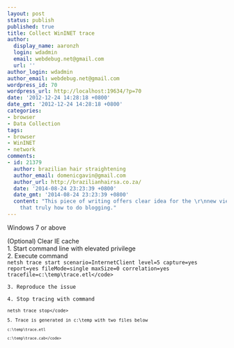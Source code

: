```yaml
---
layout: post
status: publish
published: true
title: Collect WinINET trace
author:
  display_name: aaronzh
  login: wdadmin
  email: webdebug.net@gmail.com
  url: ''
author_login: wdadmin
author_email: webdebug.net@gmail.com
wordpress_id: 70
wordpress_url: http://localhost:19634/?p=70
date: '2012-12-24 14:28:18 +0800'
date_gmt: '2012-12-24 14:28:18 +0800'
categories:
- browser
- Data Collection
tags:
- browser
- WinINET
- network
comments:
- id: 21379
  author: brazilian hair straightening
  author_email: domenicgavin@gmail.com
  author_url: http://brazilianhairsa.co.za/
  date: '2014-08-24 23:23:39 +0800'
  date_gmt: '2014-08-24 23:23:39 +0800'
  content: "This piece of writing offers clear idea for the \r\nnew viewers of blogging,
    that truly how to do blogging."
---
```

<p>Windows 7 or above</p>
<p>(Optional) Clear IE cache<br />
1. Start command line with elevated privilege<br />
2. Execute command<br />
<code>netsh trace start scenario=InternetClient level=5 capture=yes report=yes fileMode=single maxSize=0 correlation=yes tracefile=c:\temp\trace.etl<&#47;code><br />
3. Reproduce the issue<br />
4. Stop tracing with command<br />
<code>netsh trace stop<&#47;code><br />
5. Trace is generated in c:\temp with two files below<br />
<code>c:\temp\trace.etl<br />
c:\temp\trace.cab<&#47;code></p>
